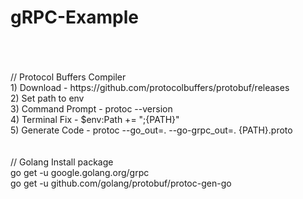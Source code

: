 # gRPC-Example
<br/>
<br/>
<br/>
// Protocol Buffers Compiler <br/>
1) Download  -  https://github.com/protocolbuffers/protobuf/releases <br/>
2) Set path to env <br/>
3) Command Prompt  -  protoc --version <br/>
4) Terminal Fix  -  $env:Path += ";{PATH}" <br/>
5) Generate Code  -  protoc --go_out=. --go-grpc_out=. {PATH}.proto <br/>
<br/>
<br/>
// Golang Install package <br/>
go get -u google.golang.org/grpc <br/>
go get -u github.com/golang/protobuf/protoc-gen-go <br/>
